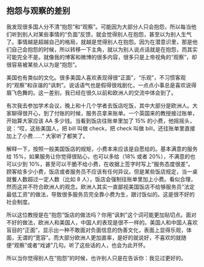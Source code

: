 <div class="inner">
<h2>抱怨与观察的差别</h2>
<p>我发现很多国人分不清“抱怨”和“观察”。可能因为大部分人只会抱怨，所以每当他们听到别人对某些事情的“负面”反馈，就会觉得别人在抱怨，甚至以为别人生气了。事情越是超越自己的格局，就越是觉得别人在抱怨。因为在潜意识里，那是他们自己会抱怨的时候，所以转移一下主角，就以为别人说点话就是在抱怨，而其实可能完全不是。就像我的博客和微博的很多内容，很多只是上帝视角的“观察”，却很容易被某些人以为是“抱怨”。</p>
<p>美国也有类似的文化。很多美国人喜欢表现得很“正面”，“乐观”，不习惯客观的“观察”和诙谐的“讽刺”。说话语气也是假得很戏剧化，一点点小事总是喜欢说得眉飞色舞的。这一差别，我已经在很久以前和欧洲人的交流中体会到了。</p>
<p>有次我去参加学术会议，晚上和十几个学者去饭店吃饭，其中大部分是欧洲人。大家聊得很开心，到了付账的时候，服务员拿来账单。一个英国来的教授接过账单，开始算大家应该 AA 多少钱。当看到饭店往账单里加了 15% 的小费，他摇摇头，说：“哎，这些美国人，把 bill 叫做 check，把 check 叫做 bill，还往账单里直接加上了小费……” 大家听了都笑了。</p>
<p>解释一下，按照一般美国饭店的规矩，小费本来应该是自愿给的。基本满意的服务给 15%，如果服务让你觉得很贴心，也可以多给（18% 或者 20%），不满意的也可以少到 10%，甚至可以干脆不给小费，在收据上签字时写上“服务态度很差”。顾客给多少小费，饭店或者服务员不应该有任何异议。但是某些饭店规定，当一桌就餐人数超过一定人数（比如 8 人），饭店会强制往账单里加上小费。看似合理，然而这并不符合欧洲人的观念。欧洲人其实一直鄙视美国饭店不给够服务员“法定最低工资”的做法，导致很多服务员完全靠小费为生，跟讨饭似的。这是很不好的社会制度。</p>
<p>所以这位教授是在“抱怨”饭店的做法吗？你用“讽刺”这个词可能更加贴切点。面对不好的做法，欧洲人和美国人，中国人的表现是很不一样的。美国人和中国人喜欢盲目的“正面”，显示出一种不敢面对负面信息的伪善文化，表面上显得乐观，体面，无谓的“宽容”。而大部分欧洲人更加直率，是好的就说好，不喜欢的就随便“观察”或者“戏谑”几句。听了这些话的人，也会为此开怀。</p>
<p>所以当你觉得别人在“抱怨”的时候，也许别人只是在告诉你：我见过更好的。</p>
</div>
<!--
<div class="ad-banner" style="margin-top: 5px">
<script async src="//pagead2.googlesyndication.com/pagead/js/adsbygoogle.js"></script>
<ins class="adsbygoogle"
                    style="display:inline-block;width:100%;height:90px"
                    data-ad-client="ca-pub-1331524016319584"
                    data-ad-slot="6657867155"></ins>
<script>(adsbygoogle = window.adsbygoogle || []).push({});</script>
</div>
        -->
<script data-ad-client="ca-pub-1331524016319584" async
            src="https://pagead2.googlesyndication.com/pagead/js/adsbygoogle.js">
</script>
    